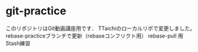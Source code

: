 # git-practice
このリポジトリはGit動画講座用です．
TTaichiのローカルリポで変更しました。
rebase-practiceブランチで更新（rebaseコンフリクト用）
rebase-pull 用
Stash練習
